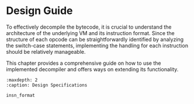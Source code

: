 # Design Guide

To effectively decompile the bytecode, it is crucial to understand the architecture of
the underlying VM and its instruction format. Since the structure of each opcode can be
straightforwardly identified by analyzing the switch-case statements, implementing the
handling for each instruction should be relatively manageable.

This chapter provides a comprehensive guide on how to use the implemented decompiler and
offers ways on extending its functionality.

```{toctree}
:maxdepth: 2
:caption: Design Specifications

insn_format
```
